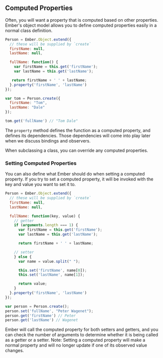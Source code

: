 ## Computed Properties

Often, you will want a property that is computed based on other
properties. Ember's object model allows you to define computed
properties easily in a normal class definition.

```javascript
Person = Ember.Object.extend({
  // these will be supplied by `create`
  firstName: null,
  lastName: null,

  fullName: function() {
    var firstName = this.get('firstName');
    var lastName = this.get('lastName');

   return firstName + ' ' + lastName;
  }.property('firstName', 'lastName')
});

var tom = Person.create({
  firstName: "Tom",
  lastName: "Dale"
});

tom.get('fullName') // "Tom Dale"
```

The `property` method defines the function as a computed property, and
defines its dependencies. Those dependencies will come into play
later when we discuss bindings and observers.

When subclassing a class, you can override any computed properties.

### Setting Computed Properties

You can also define what Ember should do when setting a computed
property. If you try to set a computed property, it will be invoked
with the key and value you want to set it to.

```javascript
Person = Ember.Object.extend({
  // these will be supplied by `create`
  firstName: null,
  lastName: null,

  fullName: function(key, value) {
    // getter
    if (arguments.length === 1) {
      var firstName = this.get('firstName');
      var lastName = this.get('lastName');

      return firstName + ' ' + lastName;

    // setter
    } else {
      var name = value.split(" ");

      this.set('firstName', name[0]);
      this.set('lastName', name[1]);

      return value;
    }
  }.property('firstName', 'lastName')
});

var person = Person.create();
person.set('fullName', "Peter Wagenet");
person.get('firstName') // Peter
person.get('lastName') // Wagenet
```

Ember will call the computed property for both setters and getters, and
you can check the number of arguments to determine whether it is being called
as a getter or a setter.
Note: Setting a computed property will make a normal property and will no longer update if one of its observed value changes.
